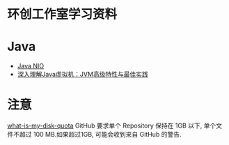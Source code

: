 # 环创工作室学习资料

# Java
- [Java NIO](https://github.com/CyC2018/CS-Notes/blob/master/docs/notes/剑指%20offer%20题解.md)
- [深入理解Java虚拟机：JVM高级特性与最佳实践](https://github.com/CyC2018/CS-Notes/blob/master/docs/notes/Leetcode%20题解.md)

# 注意
[what-is-my-disk-quota](https://help.github.com/articles/what-is-my-disk-quota/)
GitHub 要求单个 Repository 保持在 1GB 以下, 单个文件不超过 100 MB.如果超过1GB, 可能会收到来自 GitHub 的警告.
